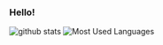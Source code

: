 ### Hello!

![github stats](https://github-readme-stats.vercel.app/api?username=qihaiyan&show_icons=true&theme=default) ![Most Used Languages](https://github-readme-stats.vercel.app/api/top-langs/?username=qihaiyan&layout=compact&hide=python,html,css&langs_count=11)
